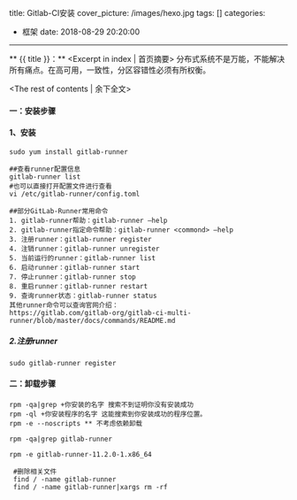title:  Gitlab-CI安装
cover_picture: /images/hexo.jpg
tags: []
categories:
  - 框架
date: 2018-08-29 20:20:00
---
** {{ title }}：** <Excerpt in index | 首页摘要>
分布式系统不是万能，不能解决所有痛点。在高可用，一致性，分区容错性必须有所权衡。
<!-- more -->
<The rest of contents | 余下全文>

#### 一：安装步骤

#### 1、安装
    sudo yum install gitlab-runner
    
    ##查看runner配置信息
    gitlab-runner list
    #也可以直接打开配置文件进行查看 
    vi /etc/gitlab-runner/config.toml
    
    ##部分GitLab-Runner常用命令
    1. gitlab-runner帮助：gitlab-runner –help
    2. gitlab-runner指定命令帮助：gitlab-runner <commond> –help
    3. 注册runner：gitlab-runner register
    4. 注销runner：gitlab-runner unregister
    5. 当前运行的runner：gitlab-runner list
    6. 启动runner：gitlab-runner start
    7. 停止runner：gitlab-runner stop
    8. 重启runner：gitlab-runner restart
    9. 查询runner状态：gitlab-runner status
    其他runner命令可以查询官网介绍：
    https://gitlab.com/gitlab-org/gitlab-ci-multi-runner/blob/master/docs/commands/README.md

##### 2.注册runner
    sudo gitlab-runner register

 #### 二：卸载步骤
    rpm -qa|grep +你安装的名字 搜索不到证明你没有安装成功
    rpm -ql +你安装程序的名字 这能搜索到你安装成功的程序位置。
    rpm -e --noscripts ** 不考虑依赖卸载
    
    rpm -qa|grep gitlab-runner
    
    rpm -e gitlab-runner-11.2.0-1.x86_64
    
     #删除相关文件
     find / -name gitlab-runner
     find / -name gitlab-runner|xargs rm -rf
    